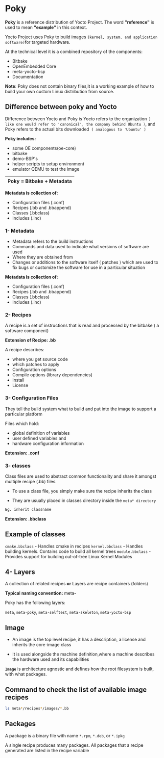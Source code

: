 # Poky

**Poky** is a reference distribution of Yocto Project. The word **"reference"** is used to mean **"example"** in this context.

Yocto Project uses Poky to build images `(kernel, system, and application software)`for targeted hardware.

At the technical level it is a combined repository of the components:

-  Bitbake
-  OpenEmbedded Core
-  meta-yocto-bsp
-  Documentation

**Note:** Poky does not contain binary files,it is a working example of how to build your own custom Linux distribution from source.

## Difference between poky and Yocto

Difference between Yocto and Poky is Yocto refers to the organization `( like one would refer to 'canonical', the company behind Ubuntu )`, and Poky refers to the actual bits downloaded` ( analogous to 'Ubuntu' )`

**Poky includes:**

- some OE components(oe-core)
- bitbake
- demo-BSP's
- helper scripts to setup environment
- emulator QEMU to test the image

  
| Poky = Bitbake + Metadata |
| :-----------------------: |

**Metadata is collection of:**

- Configuration files (.conf)
- Recipes (.bb and .bbappend)
- Classes (.bbclass)
- Includes (.inc)	
	

 
### 1- Metadata 

- Metadata refers to the build instructions
- Commands and data used to indicate what versions of software are used
- Where they are obtained from
- Changes or additions to the software itself ( patches ) which are used to fix bugs or customize the software for use in a particular situation

**Metadata is collection of:**

- Configuration files (.conf)
- Recipes (.bb and .bbappend)
- Classes (.bbclass)
- Includes (.inc)

	
### 2- Recipes

A recipe is a set of instructions that is read and processed by the bitbake ( a software component)

**Extension of Recipe: .bb**

A recipe describes:
- where you get source code
- which patches to apply
- Configuration options
- Compile options (library dependencies)
- Install
- License


### 3- Configuration Files

They tell the build system what to build and put into the image to support a particular platform

Files which hold:
- global definition of variables
- user defined variables and
- hardware configuration information

**Extension: .conf**
	
	
### 3- classes

Class files are used to abstract common functionality and share it amongst multiple recipe (.bb) files

- To use a class file, you simply make sure the recipe inherits the class
  
- They are usually placed in classes directory inside the `meta* directory`


```bash
Eg. inherit classname
```

**Extension: .bbclass**

Example of classes
-------------------

`cmake.bbclass` - Handles cmake in recipes
`kernel.bbclass` - Handles building kernels. Contains code to build all kernel trees
`module.bbclass` - Provides support for building out-of-tree Linux Kernel Modules


## 4- Layers

A collection of related recipes **or** Layers are recipe containers (folders)

**Typical naming convention:** meta-<layername>

Poky has the following layers:

`meta`, `meta-poky`, `meta-selftest`, `meta-skeleton`, `meta-yocto-bsp`


Image
-----------

- An image is the top level recipe, it has a description, a license and inherits the core-image class

- It is used alongside the machine definition,where a machine describes the hardware used and its capabilities

**`Image`** is architecture agnostic and defines how the root filesystem is built, with what packages.



Command to check the list of available image recipes
----------------------------------------------------
```bash
ls meta*/recipes*/images/*.bb
```

Packages
-------------

A package is a binary file with name `*.rpm`, `*.deb`, or `*.ipkg`

A single recipe produces many packages. All packages that a recipe generated are listed in the recipe variable





